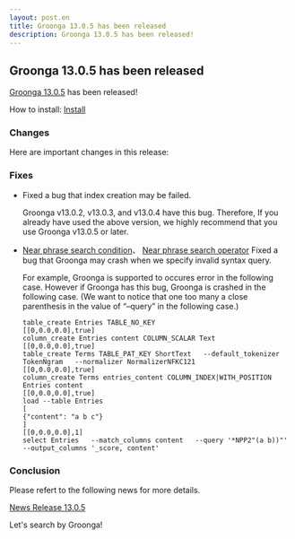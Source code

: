 ```yaml
---
layout: post.en
title: Groonga 13.0.5 has been released
description: Groonga 13.0.5 has been released!
---
```


## Groonga 13.0.5 has been released

[Groonga 13.0.5](/docs/news.html#release-13-0-5) has been released!

How to install: [Install](/docs/install.html)

### Changes

Here are important changes in this release:

### Fixes

* Fixed a bug that index creation may be failed.

  Groonga v13.0.2, v13.0.3, and v13.0.4 have this bug.
  Therefore, If you already have used the above version, we highly recommend that you use Groonga v13.0.5 or later.

* [Near phrase search condition](/docs/reference/grn_expr/query_syntax.html#query-syntax-near-phrase-search-condition)、 [Near phrase search operator](/docs/reference/grn_expr/script_syntax.html#script-syntax-near-phrase-search-operator) Fixed a bug that Groonga may crash when we specify invalid syntax query.

  For example, Groonga is supported to occures error in the following case. However if Groonga has this bug, Groonga is crashed in the following case.
  (We want to notice that one too many a close parenthesis in the value of “–query” in the following case.)

  ```
  table_create Entries TABLE_NO_KEY
  [[0,0.0,0.0],true]
  column_create Entries content COLUMN_SCALAR Text
  [[0,0.0,0.0],true]
  table_create Terms TABLE_PAT_KEY ShortText   --default_tokenizer TokenNgram   --normalizer NormalizerNFKC121
  [[0,0.0,0.0],true]
  column_create Terms entries_content COLUMN_INDEX|WITH_POSITION Entries content
  [[0,0.0,0.0],true]
  load --table Entries
  [
  {"content": "a b c"}
  ]
  [[0,0.0,0.0],1]
  select Entries   --match_columns content   --query '*NPP2"(a b))"'   --output_columns '_score, content'
  ```

### Conclusion

Please refert to the following news for more details.

[News Release 13.0.5](/docs/news.html#release-13-0-5)

Let's search by Groonga!


